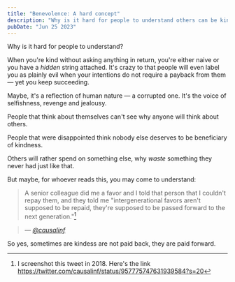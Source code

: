 ```yaml
---
title: "Benevolence: A hard concept"
description: "Why is it hard for people to understand others can be kind?"
pubDate: "Jun 25 2023"
---
```


Why is it hard for people to understand?

When you're kind without asking anything in return, you're either naive or you have a _hidden_ string attached. It's crazy to that people will even label you as plainly evil when your intentions do not require a payback from them — yet you keep succeeding.

Maybe, it's a reflection of human nature — a corrupted one. It's the voice of selfishness, revenge and jealousy.

People that think about themselves can't see why anyone will think about others.

People that were disappointed think nobody else deserves to be beneficiary of kindness.

Others will rather spend on something else, why _waste_ something they never had just like that.

But maybe, for whoever reads this, you may come to understand:

> A senior colleague did me a favor and I told that person that I couldn't repay them, and they told me "intergenerational favors aren't supposed to be repaid, they're supposed to be passed forward to the next generation."[^1]

> — <cite>[@causalinf](https://twitter.com/causalinf)</cite>

So yes, sometimes are kindess are not paid back, they are paid forward.

[^1]: I screenshot this tweet in 2018. Here's the link https://twitter.com/causalinf/status/957775747631939584?s=20